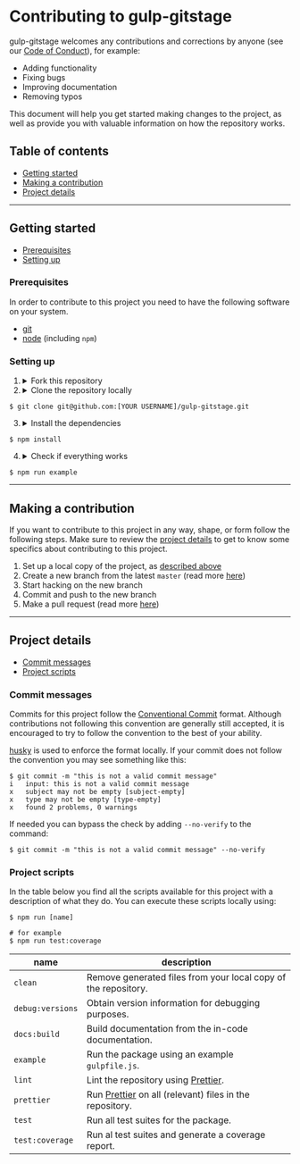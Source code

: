 # Contributing to gulp-gitstage

gulp-gitstage welcomes any contributions and corrections by anyone (see our
[Code of Conduct](/CODE_OF_CONDUCT.md)), for example:

- Adding functionality
- Fixing bugs
- Improving documentation
- Removing typos

This document will help you get started making changes to the project, as well
as provide you with valuable information on how the repository works.

## Table of contents

- [Getting started](#getting-started)
- [Making a contribution](#making-a-contribution)
- [Project details](#project-details)

---

## Getting started

- [Prerequisites](#prerequisites)
- [Setting up](#setting-up)

### Prerequisites

In order to contribute to this project you need to have the following software
on your system.

- [git]
- [node] (including `npm`)

### Setting up

1. <details><summary>Fork this repository</summary>
   Because you don't have rights to push your changes to this repository you need to create a fork first. <a href="https://guides.github.com/activities/forking/#fork">Read more...</a>
   </details>

2. <details><summary>Clone the repository locally</summary>
   We recommend cloning the repository with SSH. However, you can also use HTTPS, in which case you need the following URL: <code>https://github.com/[YOUR USERNAME]/gulp-gitstage.git</code>. <a href="https://help.github.com/en/articles/which-remote-url-should-i-use">Read more...</a>
   </details>

```shell
$ git clone git@github.com:[YOUR USERNAME]/gulp-gitstage.git
```

3. <details><summary>Install the dependencies</summary>
   This project depends on other packages, for example to run tests. Therefor you have to install the dependencies through NPM in order to make a contribution. On top of that running this command also sets up some git hooks.
   </details>

```shell
$ npm install
```

4. <details><summary>Check if everything works</summary>
   If this command errors, something went wrong while setting up the project. If you cannot figure out why setting up doesn't work (make sure you checked existing issues) feel free to <a href="https://github.com/ericcornelissen/gulp-gitstage/issues/new?labels=question&template=question.md">open an issue</a>.
   </details>

```shell
$ npm run example
```

---

## Making a contribution

If you want to contribute to this project in any way, shape, or form follow the
following steps. Make sure to review the [project details](#project-details)
to get to know some specifics about contributing to this project.

1. Set up a local copy of the project, as [described above](#setting-up)
1. Create a new branch from the latest `master` (read more [here](https://guides.github.com/introduction/flow/))
1. Start hacking on the new branch
1. Commit and push to the new branch
1. Make a pull request (read more [here](https://guides.github.com/activities/forking/#making-a-pull-request))

---

## Project details

- [Commit messages](#commit-messages)
- [Project scripts](#project-scripts)

### Commit messages

Commits for this project follow the [Conventional Commit] format. Although
contributions not following this convention are generally still accepted, it is
encouraged to try to follow the convention to the best of your ability.

[husky] is used to enforce the format locally. If your commit does not follow
the convention you may see something like this:

```shell
$ git commit -m "this is not a valid commit message"
i   input: this is not a valid commit message
x   subject may not be empty [subject-empty]
x   type may not be empty [type-empty]
x   found 2 problems, 0 warnings
```

If needed you can bypass the check by adding `--no-verify` to the command:

```shell
$ git commit -m "this is not a valid commit message" --no-verify
```

### Project scripts

In the table below you find all the scripts available for this project with a
description of what they do. You can execute these scripts locally using:

```shell
$ npm run [name]

# for example
$ npm run test:coverage
```

| name             | description                                                    |
| ---------------- | -------------------------------------------------------------- |
| `clean`          | Remove generated files from your local copy of the repository. |
| `debug:versions` | Obtain version information for debugging purposes.             |
| `docs:build`     | Build documentation from the in-code documentation.            |
| `example`        | Run the package using an example `gulpfile.js`.                |
| `lint`           | Lint the repository using [Prettier].                          |
| `prettier`       | Run [Prettier] on all (relevant) files in the repository.      |
| `test`           | Run all test suites for the package.                           |
| `test:coverage`  | Run al test suites and generate a coverage report.             |

[git]: https://git-scm.com/downloads
[husky]: https://github.com/typicode/husky
[jsdoc]: http://usejsdoc.org/
[node]: https://nodejs.org/en/download/
[prettier]: https://prettier.io/
[conventional commit]: https://www.conventionalcommits.org/en/v1.0.0-beta.3/#summary
